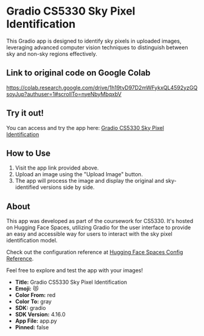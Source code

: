 # Gradio CS5330 Sky Pixel Identification

This Gradio app is designed to identify sky pixels in uploaded images, leveraging advanced computer vision techniques to distinguish between sky and non-sky regions effectively.

## Link to original code on Google Colab

https://colab.research.google.com/drive/1h19tvD97D2mWFykxQL4592yzGQsoyJup?authuser=1#scrollTo=nyeNbyMbqxbV

## Try it out!

You can access and try the app here: [Gradio CS5330 Sky Pixel Identification](https://huggingface.co/spaces/Fiona123456/gradio-cs5330-sky-pixel-identification)

## How to Use

1. Visit the app link provided above.
2. Upload an image using the "Upload Image" button.
3. The app will process the image and display the original and sky-identified versions side by side.

## About

This app was developed as part of the coursework for CS5330. It's hosted on Hugging Face Spaces, utilizing Gradio for the user interface to provide an easy and accessible way for users to interact with the sky pixel identification model.

Check out the configuration reference at [Hugging Face Spaces Config Reference](https://huggingface.co/docs/hub/spaces-config-reference).

Feel free to explore and test the app with your images!

- **Title:** Gradio CS5330 Sky Pixel Identification
- **Emoji:** 😻
- **Color From:** red
- **Color To:** gray
- **SDK:** gradio
- **SDK Version:** 4.16.0
- **App File:** app.py
- **Pinned:** false
